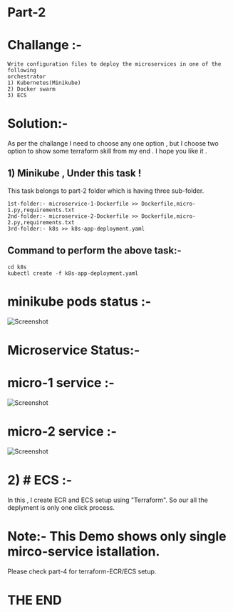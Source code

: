 # Part-2

# Challange :-

```
Write configuration files to deploy the microservices in one of the following
orchestrator
1) Kubernetes(Minikube)
2) Docker swarm
3) ECS
```

# Solution:-

As per the challange I need to choose any one option , but I choose two option to show some terraform skill from my end . I hope you like it .
## 1) Minikube , Under this task !
This task belongs to part-2 folder which is having three sub-folder.

```
1st-folder:- microservice-1-Dockerfile >> Dockerfile,micro-1.py,requirements.txt
2nd-folder:- microservice-2-Dockerfile >> Dockerfile,micro-2.py,requirements.txt
3rd-folder:- k8s >> k8s-app-deployment.yaml

```

## Command to perform the above task:-
```
cd k8s
kubectl create -f k8s-app-deployment.yaml
```

# minikube pods status :-
![Screenshot](https://github.com/Gaurav2586/saloodo/blob/master/screenshot/minikube-pod-running-status.png?raw=true "minikube-pod-running-status")

# Microservice Status:- 

# micro-1 service :- 
![Screenshot](https://github.com/Gaurav2586/saloodo/blob/master/screenshot/flask-microservice-1.png?raw=true "flask-microservice-1")


# micro-2 service :-
![Screenshot](https://github.com/Gaurav2586/saloodo/blob/master/screenshot/flask-microservice-2.png?raw=true "flask-microservice-2")

# 2) # ECS :- 
In this , I create ECR and ECS setup using "Terraform". So our all the deplyment is only one click process.
# Note:- This Demo shows only single mirco-service istallation.
Please check part-4 for terraform-ECR/ECS setup.

  
# THE END
